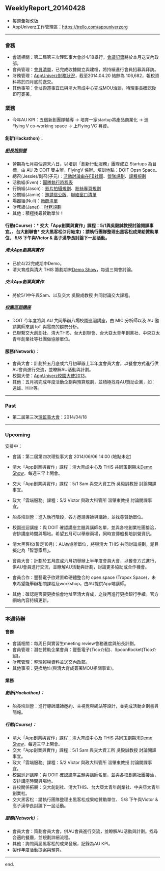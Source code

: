 ## WeeklyReport_20140428

* 每週彙報改版
* AppUniverz工作管理區：https://trello.com/appuniverzorg

----------------------------
### 會務
* 會議相關：第二屆第三次理監事大會於4/18舉行，[會議記錄](https://drive.google.com/file/d/0Byfxakd_Uoa5ellVNWRlaEdoNGc/edit?usp=sharing)將於本月送交內政部。
* 會員管理：[會員清單](https://docs.google.com/spreadsheet/ccc?key=0Aq7L8Y46XVAVdHRlWHNPLUdtU1pyR0kyaXdGX2JpRkE&usp=sharing)，已完成收據開立與建檔，將持續進行會員招募與拜訪。
* 財務管理：[AppUniverz財務狀況](http://bit.ly/AU-Finance)，截至2014.04.20 結餘為 106,682，報稅資料將於四月底前送交。
* 其他事項：會址搬遷事宜已與清大育成中心完成MOU洽談，待理事長確認後即可簽署。


### 業務
* 今年AU KPI：五個新創團隊輔導 → 培育一家startup將產品商業化 → 進Flying V co-working space → 上Flying VC 募資。

#### 創新(Hackathon)：
##### [船長培訓營](https://drive.google.com/folderview?id=0B67L8Y46XVAVZ3BrZnNYZHowZU0&usp=sharing)
* 營期為七月每個週末六日，以培訓「創新行動服務」團隊成立 Startups 為目標，由 AU 及 DOIT 雙主辦，FlyingV 協辦。培訓地點：DOIT Opsn Space。
* 總召(Jessie)/副召(子元)：[活動討論串在FB社團](https://www.facebook.com/groups/620587151369113/)、[營隊規劃](https://drive.google.com/file/d/0Byfxakd_Uoa5a0dLaXY4dHZpVUU/edit?usp=sharing)、[課程規劃](https://docs.google.com/document/d/1-eF2kPJvgzysEfOgC-FMrTrmi-VPLEqF66aZqftePp0/edit?usp=sharing)
* 活動組(Even)：[團隊執行時程表](https://docs.google.com/spreadsheet/ccc?key=0AqzCZUZLyeo6dFVGeS1iWkZ0TXA4Y3FpQV9sQUdmYmc&usp=sharing)
* 行銷組(Jason)：[影片拍攝規劃](https://docs.google.com/document/d/1EB6C7EapT57dJY06EaT-q71lgFXyrfghrejXPLA_WV0/edit?usp=sharing)、[粉絲專頁規劃](https://docs.google.com/spreadsheets/d/1uaGcTV1G6GaS0Xnq-I4C8dl4lcr668lr3GNAK6ndFLQ/edit?usp=sharing)
* 公關組(Jamie)：[邀請信公版](https://docs.google.com/document/d/1Wm1CPaOTJFaHTRyueMYkSTjyqZ03u4S3V3lFkl8xQVM/edit?usp=sharing)、[聯絡窗口清單](https://docs.google.com/spreadsheets/d/1wg07tAhZviW51AIBn--G0v0jahCNLHdDpMcNbjqDzrQ/edit?usp=sharing)
* 場器組(Null)：[廠商清單](https://drive.google.com/folderview?id=0B545zp5fvSuuQnl1RmY0TzB2Y1E&usp=sharing)
* 財務組(Janet)：[財務規劃](https://docs.google.com/spreadsheets/d/1d8GmxiNqlX6G1sP-Oi0CchoJBZ5jTebJbuVmrtNhReg/edit?usp=sharing)
* 其他：積極找尋贊助單位！

#### 行動(Course)：* 交大「App創業與實作」課程：5/1與吳毅誠教授討論開課事宜。、台大創聯會* 交大黑客松(2月結束)：請執行團隊整理出黑客松成果給贊助單位、 5/8 下午與Victor & 高子漢學長討論下一屆活動。

##### [清大App創業與實作](https://drive.google.com/folderview?id=0Byfxakd_Uoa5Rmctd3BMSVFCTjg&usp=sharing)
* 已於4/22完成期中Demo。
* 清大育成與清大 THIS 籌劃期末[Demo Show](https://drive.google.com/file/d/0Byfxakd_Uoa5WnFGX0NhcjNVb1E/edit?usp=sharing)，每週三開會討論。

##### 交大App創業與實作
* 將於5/1中午與Sam、以及交大 吳毅成教授 共同討論交大課程。

##### [校園巡迴講座](https://drive.google.com/folderview?id=0Byfxakd_Uoa5R0laNkdQM2xzRlk&usp=sharing)
* DOIT 今年度將與 AU 共同舉辦八場校園巡迴講座，由 MIC 分析師以及 AU 邀請業師來講 IoT 與電商的趨勢分析。
* 已聯繫交大創創社、清大THIS、台大創聯會、台大亞太青年創業社、中央亞太青年創業社等社團做協辦單位。

#### 服務(Network)：
* 會員大會：計劃於五月底或六月初舉辦上半年度會員大會，以餐會方式進行供AU會員進行交流，並瞭解AU活動與計劃。
* 校園大使：[AppUniverz校園大使2013](https://aucampus2013.hackpad.com/)。
* 其他：五月初完成年度活動企劃與預算規劃，並積極找尋AU贊助企業，如：遠雄、Hiiir等。

----------------------------
### Past

* 第二屆第三次[理監事大會](https://drive.google.com/file/d/0Byfxakd_Uoa5ellVNWRlaEdoNGc/edit?usp=sharing)：2014/04/18 

----------------------------
### Upcoming 

安排中：

* 會議：第二屆第四次理監事大會 2014/06/06  14:00 (地點未定)
* 清大「App創業與實作」課程：清大育成中心及 THIS 共同策劃期末[Demo Show](https://drive.google.com/file/d/0Byfxakd_Uoa5WnFGX0NhcjNVb1E/edit?usp=sharing)，每週三早上開會。
* 交大「App創業與實作」課程：5/1 Sam 與交大資工所 吳毅誠教授 討論開課事宜。
* 政大「雲端服務」課程：5/2 Victor 與政大科管所 溫肇東教授 討論開課事宜。
* 船長培訓營：進入執行階段，各方邀請導師與講師，並找尋贊助單位。
* 校園巡迴講座：與 DOIT 確認講座主題與講師名單，並與各校創業社團接洽，安排講座時間與場地。希望五月可以舉辦兩場，同時宣傳船長培訓營資訊。

* 清大黑客松(暫定10月)：AU為協辦單位，將與清大 THIS 共同討論規劃，題目擬定為「智慧家居」。
* 會員大會：計劃於五月底或六月初舉辦上半年度會員大會，以餐會方式進行，供AU會員進行交流，並瞭解AU活動與計劃，討論更多協助或合作機會。
* 會員合作：豐藝電子欲建置軟硬體整合的 open space (Tropox Space)，未來希望能舉辦相關課程及workshop，由AU提供App端講師。
* 其他：確認是否要更換協會地址至清大育成，之後再進行更換銀行手續。官方網站內容持續更新。

----------------------------
### 本週待辦

#### 會務
* 會議相關：每周日與實習生meeting review會務進度與船長計劃。
* 會員管理：潛在贊助企業會員：豐藝電子(Tico介紹)、SpoonRocket(Tico介紹)。
* 財務管理：整理報稅資料並送交內政部。
* 其他事項：更換地址(與清大育成簽署MOU相關事宜)。


#### 業務

##### 創新(Hackathon)：
* 船長培訓營：進行導師講師邀約、主視覺與網站等設計，並完成活動企劃書與簡報。

##### 行動(Course)：
* 清大「App創業與實作」課程：清大育成中心及 THIS 共同策劃期末[Demo Show](https://drive.google.com/file/d/0Byfxakd_Uoa5WnFGX0NhcjNVb1E/edit?usp=sharing)，每週三早上開會。
* 交大「App創業與實作」課程：5/1 Sam 與交大資工所 吳毅誠教授 討論開課事宜。
* 政大「雲端服務」課程：5/2 Victor 與政大科管所 溫肇東教授 討論開課事宜。
* 校園巡迴講座：與 DOIT 確認講座主題與講師名單，並與各校創業社團接洽，安排講座時間與場地。
* 各校關係拓展：交大創創社、清大THIS、台大亞太青年創業社、中央亞太青年創業社。
* 交大黑客松：請執行團隊整理出黑客松成果給贊助單位、 5/8 下午與Victor & 高子漢學長討論下一屆活動。


##### 服務(Network)：
* 會員大會：策劃會員大會，供AU會員進行交流，並瞭解AU活動與計劃。找尋合適的餐廳，並規劃詳細流程。
* 其他：詢問兩屆黑客松的成果發展，記錄為AU KPI。
* 製作年度活動提案與預算。

----------------------------
end.
